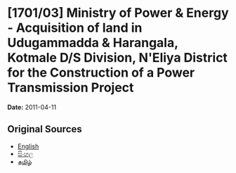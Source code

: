 # [1701/03] Ministry of Power & Energy - Acquisition of land in Udugammadda & Harangala, Kotmale D/S Division, N'Eliya District for the Construction of a Power Transmission Project

**Date:** 2011-04-11

## Original Sources

- [English](https://documents.gov.lk/view/extra-gazettes/2011/4/1701-03_E.pdf)
- [සිංහල](https://documents.gov.lk/view/extra-gazettes/2011/4/1701-03_S.pdf)
- [தமிழ்](https://documents.gov.lk/view/extra-gazettes/2011/4/1701-03_T.pdf)
